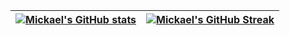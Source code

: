 | [![Mickael's GitHub stats](https://github-readme-stats.vercel.app/api?username=bourgoismickael&count_private=true&include_all_commits=true&show_icons=true)](https://github.com/anuraghazra/github-readme-stats) | [![Mickael's GitHub Streak](https://github-readme-streak-stats.herokuapp.com/?user=bourgoismickael)](https://git.io/streak-stats) |
| ------------- | ------------- |
